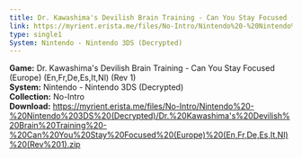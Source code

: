 ```yaml
---
title: Dr. Kawashima's Devilish Brain Training - Can You Stay Focused (Europe) (En,Fr,De,Es,It,Nl) (Rev 1)
link: https://myrient.erista.me/files/No-Intro/Nintendo%20-%20Nintendo%203DS%20(Decrypted)/Dr.%20Kawashima's%20Devilish%20Brain%20Training%20-%20Can%20You%20Stay%20Focused%20(Europe)%20(En,Fr,De,Es,It,Nl)%20(Rev%201).zip
type: single1
System: Nintendo - Nintendo 3DS (Decrypted)
---
```

<b>Game:</b> Dr. Kawashima's Devilish Brain Training - Can You Stay Focused (Europe) (En,Fr,De,Es,It,Nl) (Rev 1)<br>
<b>System:</b> Nintendo - Nintendo 3DS (Decrypted)<br>
<b>Collection:</b> No-Intro<br>
<b>Download:</b> https://myrient.erista.me/files/No-Intro/Nintendo%20-%20Nintendo%203DS%20(Decrypted)/Dr.%20Kawashima's%20Devilish%20Brain%20Training%20-%20Can%20You%20Stay%20Focused%20(Europe)%20(En,Fr,De,Es,It,Nl)%20(Rev%201).zip